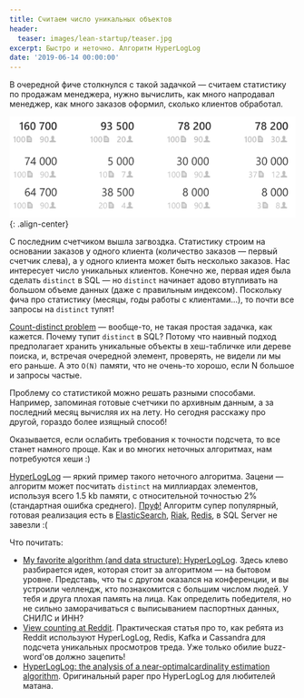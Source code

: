 ```yaml
---
title: Считаем число уникальных объектов 
header:
  teaser: images/lean-startup/teaser.jpg
excerpt: Быстро и неточно. Алгоритм HyperLogLog
date: '2019-06-14 00:00:00'
---
```


В очередной фиче столкнулся с такой задачкой — считаем статистику по продажам менеджера, нужно вычислить, как много напродавал менеджер, как много заказов оформил, сколько клиентов обработал.

![Статистика](/images/hyper-log-log/table.png){: .align-center}

С последним счетчиком вышла загвоздка. Статистику строим на основании заказов у одного клиента (количество заказов — первый счетчик слева), а у одного клиента может быть несколько заказов. Нас интересует число уникальных клиентов. Конечно же, первая идея была сделать `distinct` в SQL — но `distinct` начинает адово втупливать на большом объеме данных (даже с правильным индексом). Поскольку фича про статистику (месяцы, годы работы с клиентами...), то почти все запросы на `distinct` тупят!

[Count-distinct problem](https://en.wikipedia.org/wiki/Count-distinct_problem) — вообще-то, не такая простая задачка, как кажется. Почему тупит `distinct` в SQL? Потому что наивный подход предполагает хранить уникальные объекты в хеш-табличке или дереве поиска, и, встречая очередной элемент, проверять, не видели ли мы его раньше. А это `O(N)` памяти, что не очень-то хорошо, если N большое и запросы частые.

Проблему со статистикой можно решать разными способами. Например, запоминая готовые счетчики по архивным данным, а за последний месяц вычисляя их на лету. Но сегодня расскажу про другой, гораздо более изящный способ!

Оказывается, если ослабить требования к точности подсчета, то все станет намного проще. Как и во многих неточных алгоритмах, нам потребуются хеши :)

[HyperLogLog](https://en.wikipedia.org/wiki/HyperLogLog) — яркий пример такого неточного алгоритма. Зацени — алгоритм может посчитать `distinct` на миллиардах элементов, используя всего 1.5 kb памяти, с относительной точностью 2% (стандартная ошибка среднего). [Пруф!](https://druid.apache.org/blog/2012/05/04/fast-cheap-and-98-right-cardinality-estimation-for-big-data.html) Алгоритм супер популярный, готовая реализация есть в [ElasticSearch](https://www.elastic.co/guide/en/elasticsearch/reference/current/search-aggregations-metrics-cardinality-aggregation.html), [Riak](https://github.com/basho/riak_kv/blob/develop/docs/hll/hll.pdf), [Redis](http://antirez.com/news/75), в SQL Server не завезли :(

Что почитать:
- [My favorite algorithm (and data structure): HyperLogLog](https://odino.org/my-favorite-data-structure-hyperloglog/). Здесь клево разбирается идея, которая стоит за алгоритмом — на бытовом уровне. Представь, что ты с другом оказался на конференции, и вы устроили челлендж, кто познакомится с большим числом людей. У тебя и друга плохая память на лица. Как определить победителя, но не сильно заморачиваться с выписыванием паспортных данных, СНИЛС и ИНН?
- [View counting at Reddit](https://redditblog.com/2017/05/24/view-counting-at-reddit/). Практическая статья про то, как ребята из Reddit используют HyperLogLog, Redis, Kafka и Cassandra для подсчета уникальных просмотров треда. Уже только обилие buzz-word'ов должно зацепить!
- [HyperLogLog: the analysis of a near-optimalcardinality estimation algorithm](http://algo.inria.fr/flajolet/Publications/FlFuGaMe07.pdf). Оригинальный paper про HyperLogLog для любителей матана.
